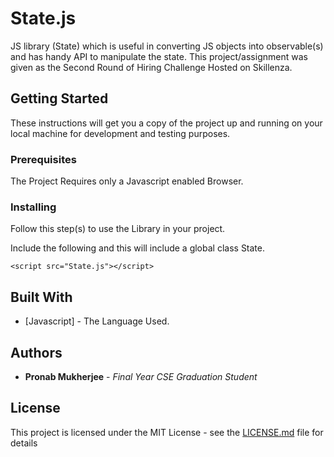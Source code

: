 # State.js
JS library (State) which is useful in converting JS objects into observable(s) and has handy API to manipulate the state. This project/assignment was given as the Second Round of Hiring Challenge Hosted on Skillenza. 

## Getting Started

These instructions will get you a copy of the project up and running on your local machine for development and testing purposes.

### Prerequisites

The Project Requires only a Javascript enabled Browser. 

### Installing

Follow this step(s) to use the Library in your project.

Include the following and this will include a global class State. 
```
<script src="State.js"></script>
```

## Built With

* [Javascript] - The Language Used.

## Authors

* **Pronab Mukherjee** - *Final Year CSE Graduation Student*

## License

This project is licensed under the MIT License - see the [LICENSE.md](LICENSE.md) file for details
